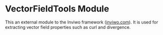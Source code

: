# VectorFieldTools Module

This an external module to the Inviwo framework ([inviwo.com](https://www.inviwo.org)). It is used for extracting vector field properties such as curl and divergence.
